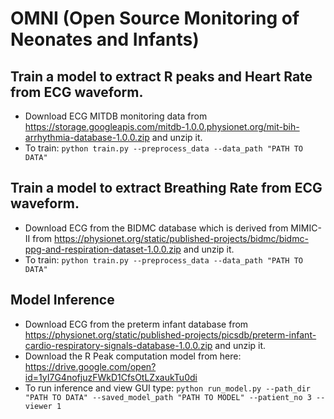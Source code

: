 # OMNI (Open Source Monitoring of Neonates and Infants) 

## Train a model to extract R peaks and Heart Rate from ECG waveform.  
* Download ECG MITDB monitoring data from https://storage.googleapis.com/mitdb-1.0.0.physionet.org/mit-bih-arrhythmia-database-1.0.0.zip and unzip it.
* To train: `python train.py --preprocess_data --data_path "PATH TO DATA"` 

## Train a model to extract Breathing Rate from ECG waveform. 
* Download ECG from the BIDMC database which is derived from MIMIC-II from https://physionet.org/static/published-projects/bidmc/bidmc-ppg-and-respiration-dataset-1.0.0.zip and unzip it.
* To train: `python train.py --preprocess_data --data_path "PATH TO DATA"`

## Model Inference
* Download ECG from the preterm infant database from https://physionet.org/static/published-projects/picsdb/preterm-infant-cardio-respiratory-signals-database-1.0.0.zip and unzip it. 
* Download the R Peak computation model from here: https://drive.google.com/open?id=1yI7G4nofjuzFWkD1CfsOtLZxaukTu0di
* To run inference and view GUI type: `python run_model.py --path_dir "PATH TO DATA" --saved_model_path "PATH TO MODEL" --patient_no 3 --viewer 1`

